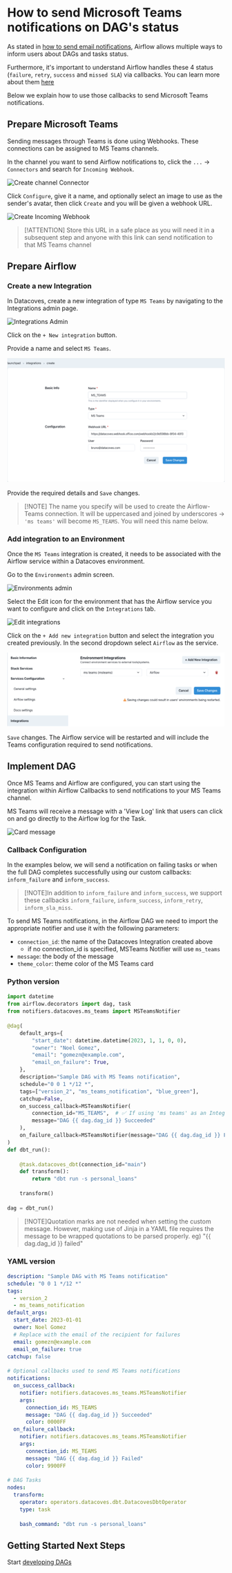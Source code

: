 # How to send Microsoft Teams notifications on DAG's status

As stated in [how to send email notifications](/how-tos/airflow/send-emails.md), Airflow allows multiple ways to inform users about DAGs and tasks status.

Furthermore, it's important to understand Airflow handles these 4 status (`failure`, `retry`, `success` and `missed SLA`) via callbacks. You can learn more about them [here](https://airflow.apache.org/docs/apache-airflow/2.2.1/logging-monitoring/callbacks.html)

Below we explain how to use those callbacks to send Microsoft Teams notifications.

## Prepare Microsoft Teams

Sending messages through Teams is done using Webhooks. These connections can be assigned to MS Teams channels.

In the channel you want to send Airflow notifications to, click the `...` -> `Connectors` and search for `Incoming Webhook`.

![Create channel Connector](./assets/create-channel-connector.png)

Click `Configure`, give it a name, and optionally select an image to use as the sender's avatar, then click `Create` and you will be given a webhook URL.

![Create Incoming Webhook](./assets/create-incoming-webhook.png)

> [!ATTENTION] Store this URL in a safe place as you will need it in a subsequent step and anyone with this link can send notification to that MS Teams channel

## Prepare Airflow

### Create a new Integration

In Datacoves, create a new integration of type `MS Teams` by navigating to the Integrations admin page.

![Integrations Admin](./assets/menu_integrations.gif)

Click on the `+ New integration` button.

Provide a name and select `MS Teams`.

![Save Integration](./assets/save_msteams_integration.png)

Provide the required details and `Save` changes.

> [!NOTE] The name you specify will be used to create the Airflow-Teams connection. It will be uppercased and joined by underscores -> `'ms teams'` will become `MS_TEAMS`. You will need this name below.

### Add integration to an Environment

Once the `MS Teams` integration is created, it needs to be associated with the Airflow service within a Datacoves environment.

Go to the `Environments` admin screen.

![Environments admin](./assets/menu_environments.gif)

Select the Edit icon for the environment that has the Airflow service you want to configure and click on the `Integrations` tab.

![Edit integrations](./assets/edit_integrations.png)

Click on the `+ Add new integration` button and select the integration you created previously. In the second dropdown select `Airflow` as the service.

![Add integration](./assets/add_msteams_integration.png)

`Save` changes. The Airflow service will be restarted and will include the Teams configuration required to send notifications.

## Implement DAG

Once MS Teams and Airflow are configured, you can start using the integration within Airflow Callbacks to send notifications to your MS Teams channel.

MS Teams will receive a message with a 'View Log' link that users can click on and go directly to the Airflow log for the Task.

![Card message](./assets/teams-card-message.png)

### Callback Configuration

In the examples below, we will send a notification on failing tasks or when the full DAG completes successfully using our custom callbacks: `inform_failure` and `inform_success`.

> [!NOTE]In addition to `inform_failure` and `inform_success`, we support these callbacks `inform_failure`, `inform_success`, `inform_retry`, `inform_sla_miss`.

To send MS Teams notifications, in the Airflow DAG we need to import the appropriate notifier and use it with the following parameters:

- `connection_id`: the name of the Datacoves Integration created above
  - if no connection_id is specified, MSTeams Notifier will use `ms_teams`
- `message`: the body of the message
- `theme_color`: theme color of the MS Teams card

### Python version

```python
import datetime
from airflow.decorators import dag, task
from notifiers.datacoves.ms_teams import MSTeamsNotifier

@dag(
    default_args={
        "start_date": datetime.datetime(2023, 1, 1, 0, 0),
        "owner": "Noel Gomez",
        "email": "gomezn@example.com",
        "email_on_failure": True,
    },
    description="Sample DAG with MS Teams notification",
    schedule="0 0 1 */12 *",
    tags=["version_2", "ms_teams_notification", "blue_green"],
    catchup=False,
    on_success_callback=MSTeamsNotifier(
        connection_id="MS_TEAMS",  # ✅ If using 'ms teams' as an Integration, this is optional
        message="DAG {{ dag.dag_id }} Succeeded"
    ),
    on_failure_callback=MSTeamsNotifier(message="DAG {{ dag.dag_id }} Failed"),
)
def dbt_run():

    @task.datacoves_dbt(connection_id="main")  
    def transform():
        return "dbt run -s personal_loans"

    transform() 

dag = dbt_run()
```

> [!NOTE]Quotation marks are not needed when setting the custom message. However, making use of Jinja in a YAML file requires the message to be wrapped quotations to be parsed properly. eg) "{{ dag.dag_id }} failed"

### YAML version

```yaml
description: "Sample DAG with MS Teams notification"
schedule: "0 0 1 */12 *"
tags:
  - version_2
  - ms_teams_notification
default_args:
  start_date: 2023-01-01
  owner: Noel Gomez
  # Replace with the email of the recipient for failures
  email: gomezn@example.com
  email_on_failure: true
catchup: false

# Optional callbacks used to send MS Teams notifications
notifications:
  on_success_callback:
    notifier: notifiers.datacoves.ms_teams.MSTeamsNotifier
    args:
      connection_id: MS_TEAMS
      message: "DAG {{ dag.dag_id }} Succeeded"
      color: 0000FF
  on_failure_callback:
    notifier: notifiers.datacoves.ms_teams.MSTeamsNotifier
    args:
      connection_id: MS_TEAMS
      message: "DAG {{ dag.dag_id }} Failed"
      color: 9900FF

# DAG Tasks
nodes:
  transform:
    operator: operators.datacoves.dbt.DatacovesDbtOperator
    type: task

    bash_command: "dbt run -s personal_loans"
```

## Getting Started Next Steps

Start [developing DAGs](getting-started/Admin/creating-airflow-dags.md)
